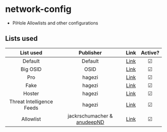 # network-config
* PiHole Allowlists and other configurations


## Lists used
|List used|Publisher|Link|Active?|
|:--------:|:--------:|:-----:|:-----:|
|Default|Default|[Link](https://raw.githubusercontent.com/StevenBlack/hosts/master/hosts)|&#x2611;
|Big OSID|OSID|[Link](https://raw.githubusercontent.com/StevenBlack/hosts/master/hosts)|&#x2611;
|Pro|hagezi|[Link](https://raw.githubusercontent.com/hagezi/dns-blocklists/main/domains/pro.txt)|&#x2611;
|Fake|hagezi|[Link](https://raw.githubusercontent.com/hagezi/dns-blocklists/main/adblock/fake.txt)|&#x2611;
|Hoster|hagezi|[Link](https://raw.githubusercontent.com/hagezi/dns-blocklists/main/adblock/hoster.txt)|&#x2611;
|Threat Intelligence Feeds|hagezi|[Link](https://raw.githubusercontent.com/hagezi/dns-blocklists/main/domains/tif.txt)|&#x2611;
|Allowlist|jackrschumacher & [anudeepND](https://raw.githubusercontent.com/anudeepND/whitelist/refs/heads/master/domains/whitelist.txt)|[Link](https://raw.githubusercontent.com/jackrschumacher/network-config/refs/heads/main/whitelist.txt)|&#x2611;

